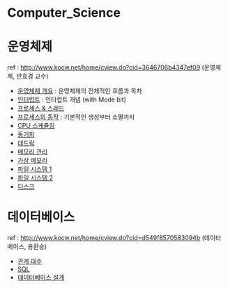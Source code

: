 # Computer_Science

# 운영체제
ref : http://www.kocw.net/home/cview.do?cid=3646706b4347ef09 (운영체제, 반효경 교수)



- [운영체제 개요](https://github.com/takm124/Computer_Science/blob/main/%EC%9A%B4%EC%98%81%EC%B2%B4%EC%A0%9C/%EC%9A%B4%EC%98%81%EC%B2%B4%EC%A0%9C%20%EA%B0%9C%EC%9A%94.md) : 운영체제의 전체적인 흐름과 목차
- [인터럽트](https://github.com/takm124/Computer_Science/blob/main/%EC%9A%B4%EC%98%81%EC%B2%B4%EC%A0%9C/Interrupt.md) : 인터럽트 개념 (with Mode bit)
- [프로세스 & 스레드](https://github.com/takm124/Computer_Science/blob/main/%EC%9A%B4%EC%98%81%EC%B2%B4%EC%A0%9C/Process.md)
- [프로세스의 동작](https://github.com/takm124/Computer_Science/blob/main/%EC%9A%B4%EC%98%81%EC%B2%B4%EC%A0%9C/Process%20Management.md) : 기본적인 생성부터 소멸까지
- [CPU 스케쥴링](https://github.com/takm124/Computer_Science/blob/main/%EC%9A%B4%EC%98%81%EC%B2%B4%EC%A0%9C/CPU%20scheduling.md)
- [동기화](https://github.com/takm124/Computer_Science/blob/main/%EC%9A%B4%EC%98%81%EC%B2%B4%EC%A0%9C/Process%20Synchronization.md)
- [데드락](https://github.com/takm124/Computer_Science/blob/main/%EC%9A%B4%EC%98%81%EC%B2%B4%EC%A0%9C/Deadlock.md)
- [메모리 관리](https://github.com/takm124/Computer_Science/blob/main/%EC%9A%B4%EC%98%81%EC%B2%B4%EC%A0%9C/Memory%20Management.md)
- [가상 메모리](https://github.com/takm124/Computer_Science/blob/main/%EC%9A%B4%EC%98%81%EC%B2%B4%EC%A0%9C/Virtual%20Memory.md)
- [파일 시스템 1](https://github.com/takm124/Computer_Science/blob/main/%EC%9A%B4%EC%98%81%EC%B2%B4%EC%A0%9C/File%20System.md)
- [파일 시스템 2](https://github.com/takm124/Computer_Science/blob/main/%EC%9A%B4%EC%98%81%EC%B2%B4%EC%A0%9C/File%20System%20Implementation.md)
- [디스크](https://github.com/takm124/Computer_Science/blob/main/%EC%9A%B4%EC%98%81%EC%B2%B4%EC%A0%9C/Disk%20Management%20and%20Scheduling.md)


# 데이터베이스
ref : http://www.kocw.net/home/cview.do?cid=d549f8570583094b (데이터 베이스, 용환승)
- [관계 대수](https://github.com/takm124/Computer_Science/blob/main/%EB%8D%B0%EC%9D%B4%ED%84%B0%EB%B2%A0%EC%9D%B4%EC%8A%A4/Relational_Algebra.md)
- [SQL](https://github.com/takm124/Computer_Science/blob/main/%EB%8D%B0%EC%9D%B4%ED%84%B0%EB%B2%A0%EC%9D%B4%EC%8A%A4/SQL.md)
- [데이터베이스 설계](https://github.com/takm124/Computer_Science/blob/main/%EB%8D%B0%EC%9D%B4%ED%84%B0%EB%B2%A0%EC%9D%B4%EC%8A%A4/%EB%8D%B0%EC%9D%B4%ED%84%B0%EB%B2%A0%EC%9D%B4%EC%8A%A4%20%EC%84%A4%EA%B3%84.md)

